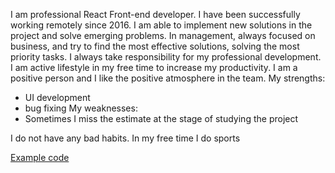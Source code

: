 I am professional React Front-end developer. I have been successfully working remotely since 2016. I am able to implement new solutions in the project and solve emerging problems. In management, always focused on business, and try to find the most effective solutions, solving the most priority tasks. I always take responsibility for my professional development.
I am active lifestyle in my free time to increase my productivity. I am a positive person and I like the positive atmosphere in the team.
My strengths:
- UI development
- bug fixing
My weaknesses:
- Sometimes I miss the estimate at the stage of studying the project

I do not have any bad habits. In my free time I do sports

<a href="https://codesandbox.io/s/polished-wind-rj2ll5?file=/src/App.js">Example code</a>
